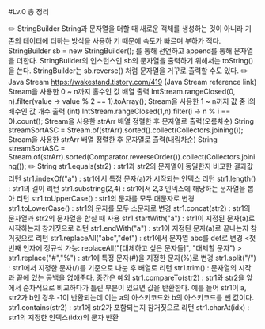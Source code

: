 #Lv.0 총 정리

✏️ StringBuilder
String과 문자열을 더할 때 새로운 객체를 생성하는 것이 아니라 기존의 데이터에 더하는 방식을 사용하 기 때문에 속도가 빠르며 부하가 적다.
StringBuilder sb = new StringBuilder(); 를 통해 선언하고 append를 통해 문자열을 더한다.
StringBuilder의 인스턴스인 sb의 문자열을 출력하기 위해서는 toString()을 쓴다.
StringBuilder는 sb.reverse() 처럼 문자열을 거꾸로 출력할 수도 있다.
✏️ Java Stream
https://wakestand.tistory.com/419 (Java Stream reference link)
Stream을 사용한 0 ~ n까지 홀수인 값 배열 출력
IntStream.rangeClosed(0, n).filter(value -> value % 2 == 1).toArray();
Stream을 사용한 1 ~ n까지 값 중 i의 배수인 값 개수 출력
(int) IntStream.rangeClosed(1,n).filter(i -> n % i == 0).count();
Stream을 사용한 strArr 배열 정렬한 후 문자열로 출력(오름차순)
String streamSortASC = Stream.of(strArr).sorted().collect(Collectors.joining());
Stream을 사용한 strArr 배열 정렬한 후 문자열로 출력(내림차순)
String streamSortASC = Stream.of(strArr).sorted(Comparator.reverseOrder()).collect(Collectors.joining());
✏️ String
str1.equals(str2) : str1과 str2의 문자열이 동일한지 비교한 결과값 리턴
str1.indexOf("a") : str1에서 특정 문자(a)가 시작되는 인덱스 리턴
str1.length() : str1의 길이 리턴
str1.substring(2,4) : str1에서 2,3 인덱스에 해당하는 문자열을 뽑아 리턴
str1.toUpperCase() : str1의 문자를 모두 대문자로 변경
str1.toLowerCase() : str1의 문자를 모두 소문자로 변경
str1.concat(str2) : str1의 문자열과 str2의 문자열을 합칠 때 사용
str1.startWith("a") : str1이 지정된 문자(a)로 시작하는지 참거짓으로 리턴
str1.endWith("a") : str1이 지정된 문자(a)로 끝나는지 참거짓으로 리턴
str1.replaceAll("abc","def") : str1에서 문자열 abc를 def로 변경
<첫 번째 인자에 정규식 가능: replaceAll("[대체하고 싶은 문자들]", "대체할 문자") >
str1.replace("#","%") : str1에 특정 문자(#)을 지정한 문자(%)로 변경
str1.split("/") : str1에서 지정한 문자(/)를 기준으로 나눈 후 배열로 리턴
str1.trim() : 문자열의 시작과 끝에 있는 공백을 없애준다. 중간은 예외
str1.compareTo(str2) : str1와 str2을 앞에서 순차적으로 비교하다가 틀린 부분이 있으면 값을 반환한다. 예를 들어 str1이 a, str2가 b인 경우 -1이 반환되는데 이는 a의 아스키코드와 b의 아스키코드를 뺀 값이다.
str1.contains(str2) : str1에 str2가 포함되는지 참거짓으로 리턴
str1.charAt(idx) : str1의 지정한 인덱스(idx)의 문자 반환
